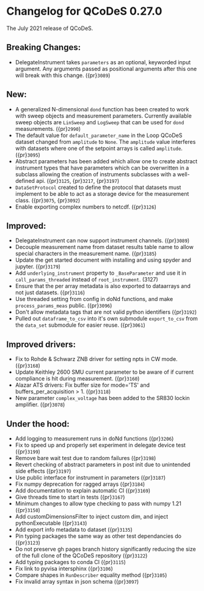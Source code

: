 # Changelog for QCoDeS 0.27.0

The July 2021 release of QCoDeS.

## Breaking Changes:

- DelegateInstrument takes `parameters` as an optional, keyworded input argument. Any arguments passed as positional arguments after this one will break with this change. ({pr}`3089`)

## New:

- A generalized N-dimensional `dond` function has been created to work with sweep objects and measurement parameters. Currently available
  sweep objects are `LinSweep` and `LogSweep` that can be used for `dond` measurements. ({pr}`2990`)
- The default value for `default_parameter_name` in the Loop QCoDeS dataset changed from `amplitude` to `None`.
  The `amplitude` value interferes with datasets where one of the setpoint arrays is called `amplitude`. ({pr}`3095`)
- Abstract parameters has been added which allow one to create abstract instrument types that have parameters which can be overwritten in a subclass allowing the creation of instruments
  subclasses with a well-defined api. ({pr}`3125`, {pr}`3217`, {pr}`3197`)
- `DataSetProtocol` created to define the protocol that datasets must implement to be able to act as a storage device for the measurement class. ({pr}`3075`, {pr}`3092`)
- Enable exporting complex numbers to netcdf. ({pr}`3126`)

## Improved:

- DelegateInstrument can now support instrument channels. ({pr}`3089`)
- Decouple measurement name from dataset results table name to allow special characters in the measurement name. ({pr}`3185`)
- Update the get started document with installing and using spyder and jupyter. ({pr}`3179`)
- Add `underlying_instrument` property to `_BaseParameter` and use it in `call_params_threaded` instead of `root_instrument`. (3127)
- Ensure that the per array metadata is also exported to dataarrays and not just datasets. ({pr}`3116`)
- Use threaded setting from config in doNd functions, and make `process_params_meas` public. ({pr}`3096`)
- Don't allow metadata tags that are not valid python identifiers ({pr}`3192`)
- Pulled out `dataframe_to_csv` into it's own submodule `export_to_csv` from the `data_set` submodule for easier reuse. ({pr}`3061`)

## Improved drivers:

- Fix to Rohde & Schwarz ZNB driver for setting npts in CW mode. ({pr}`3168`)
- Update Keithley 2600 SMU current parameter to be aware of if current compliance is hit during measurement. ({pr}`3160`)
- Alazar ATS drivers: Fix buffer size for mode='TS' and buffers_per_acquisition > 1. ({pr}`3118`)
- New parameter `complex_voltage` has been added to the SR830 lockin amplifier. ({pr}`3078`)

## Under the hood:

- Add logging to measurement runs in doNd functions ({pr}`3206`)
- Fix to speed up and properly set experiment in delegate device test ({pr}`3199`)
- Remove bare wait test due to random failures ({pr}`3198`)
- Revert checking of abstract parameters in post init due to unintended side effects ({pr}`3197`)
- Use public interface for instrument in parameters ({pr}`3187`)
- Fix numpy deprecation for ragged arrays ({pr}`3184`)
- Add documentation to explain automatic CI ({pr}`3169`)
- Give threads time to start in tests ({pr}`3167`)
- Minimum changes to allow type checking to pass with numpy 1.21 ({pr}`3150`)
- Add customDimensionsFilter to inject custom dim, and inject pythonExecutable ({pr}`3143`)
- Add export info metadata to dataset ({pr}`3135`)
- Pin typing packages the same way as other test dependancies do ({pr}`3123`)
- Do not preserve gh pages branch history significantly reducing the size of the full clone of the QCoDeS repository ({pr}`3122`)
- Add typing packages to conda CI ({pr}`3115`)
- Fix link to pyvisa intersphinx ({pr}`3106`)
- Compare shapes in `RunDescriber` equality method ({pr}`3105`)
- Fix invalid array syntax in json schema ({pr}`3097`)
